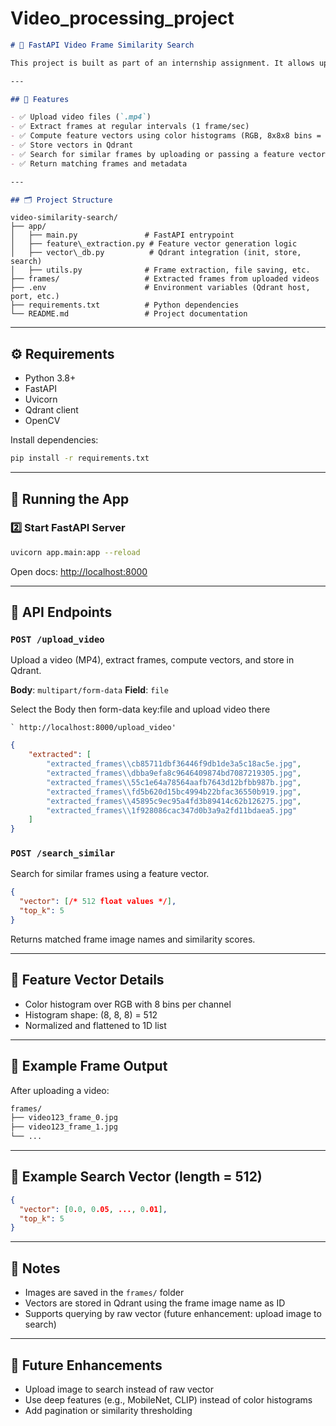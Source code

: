# Video_processing_project

```markdown
# 🎥 FastAPI Video Frame Similarity Search

This project is built as part of an internship assignment. It allows uploading videos, extracting frames, computing feature vectors using color histograms, and performing similarity search using Qdrant vector database.

---

## 🚀 Features

- ✅ Upload video files (`.mp4`)
- ✅ Extract frames at regular intervals (1 frame/sec)
- ✅ Compute feature vectors using color histograms (RGB, 8x8x8 bins = 512 dims)
- ✅ Store vectors in Qdrant
- ✅ Search for similar frames by uploading or passing a feature vector
- ✅ Return matching frames and metadata

---

## 🗂️ Project Structure

```
```
video-similarity-search/
├── app/
│   ├── main.py               # FastAPI entrypoint
│   ├── feature\_extraction.py # Feature vector generation logic
│   ├── vector\_db.py          # Qdrant integration (init, store, search)
│   ├── utils.py              # Frame extraction, file saving, etc.
├── frames/                   # Extracted frames from uploaded videos
├── .env                      # Environment variables (Qdrant host, port, etc.)
├── requirements.txt          # Python dependencies
└── README.md                 # Project documentation

````

---

## ⚙️ Requirements

- Python 3.8+
- FastAPI
- Uvicorn
- Qdrant client
- OpenCV

Install dependencies:

```bash
pip install -r requirements.txt
````

---

## 🧪 Running the App



### 2️⃣ Start FastAPI Server

```bash
uvicorn app.main:app --reload
```

Open docs: [http://localhost:8000](http://localhost:8000)

---

## 📩 API Endpoints

### `POST /upload_video`

Upload a video (MP4), extract frames, compute vectors, and store in Qdrant.

**Body**: `multipart/form-data`
**Field**: `file`

Select the Body then form-data key:file and upload video there
```
` http://localhost:8000/upload_video'
```

```json
{
    "extracted": [
        "extracted_frames\\cb85711dbf36446f9db1de3a5c18ac5e.jpg",
        "extracted_frames\\dbba9efa8c9646409874bd7087219305.jpg",
        "extracted_frames\\55c1e64a78564aafb7643d12bfbb987b.jpg",
        "extracted_frames\\fd5b620d15bc4994b22bfac36550b919.jpg",
        "extracted_frames\\45895c9ec95a4fd3b89414c62b126275.jpg",
        "extracted_frames\\1f928086cac347d0b3a9a2fd11bdaea5.jpg"
    ]
}
```


### `POST /search_similar`

Search for similar frames using a feature vector.

```json
{
  "vector": [/* 512 float values */],
  "top_k": 5
}
```

Returns matched frame image names and similarity scores.

---

## 🧠 Feature Vector Details

* Color histogram over RGB with 8 bins per channel
* Histogram shape: (8, 8, 8) = 512
* Normalized and flattened to 1D list

---

## 📁 Example Frame Output

After uploading a video:

```bash
frames/
├── video123_frame_0.jpg
├── video123_frame_1.jpg
└── ...
```

---

## 📸 Example Search Vector (length = 512)

```json
{
  "vector": [0.0, 0.05, ..., 0.01],
  "top_k": 5
}
```

---

## 📝 Notes

* Images are saved in the `frames/` folder
* Vectors are stored in Qdrant using the frame image name as ID
* Supports querying by raw vector (future enhancement: upload image to search)

---

## 📌 Future Enhancements

* Upload image to search instead of raw vector
* Use deep features (e.g., MobileNet, CLIP) instead of color histograms
* Add pagination or similarity thresholding
